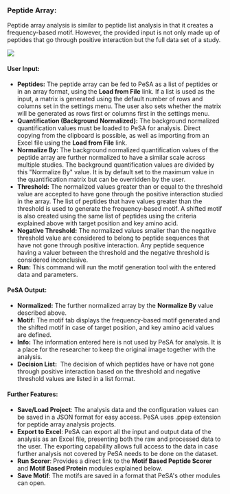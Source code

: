 ### Peptide Array:
Peptide array analysis is similar to peptide list analysis in that it creates a frequency-based motif. However, the provided input is not only made up of peptides that go through positive interaction but the full data set of a study.

![](PeptideArray.png)

#### User Input:
- **Peptides:** The peptide array can be fed to PeSA as a list of peptides or in an array format, using the **Load from File** link. If a list is used as the input, a matrix is generated using the default number of rows and columns set in the settings menu. The user also sets whether the matrix will be generated as rows first or columns first in the settings menu.
- **Quantification (Background Normalized):** The background normalized quantification values must be loaded to PeSA for analysis. Direct copying from the clipboard is possible, as well as importing from an Excel file using the **Load from File** link.
- **Normalize By:** The background normalized quantification values of the peptide array are further normalized to have a similar scale across multiple studies. The background quantification values are divided by this "Normalize By" value. It is by default set to the maximum value in the quantification matrix but can be overridden by the user.
- **Threshold:** The normalized values greater than or equal to the threshold value are accepted to have gone through the positive interaction studied in the array. The list of peptides that have values greater than the threshold is used to generate the frequency-based motif. A shifted motif is also created using the same list of peptides using the criteria explained above with target position and key amino acid.
- **Negative Threshold:** The normalized values smaller than the negative threshold value are considered to belong to peptide sequences that have not gone through positive interaction. Any peptide sequence having a valuer between the threshold and the negative threshold is considered inconclusive.
-  **Run:** This command will run the motif generation tool with the entered data and parameters.

#### PeSA Output:
- **Normalized:** The further normalized array by the **Normalize By** value described above.
- **Motif:** The motif tab displays the frequency-based motif generated and the shifted motif in case of target position, and key amino acid values are defined.
- **Info:** The information entered here is not used by PeSA for analysis. It is a place for the researcher to keep the original image together with the analysis.
- **Decision List:**  The decision of which peptides have or have not gone through positive interaction based on the threshold and negative threshold values are listed in a list format.

#### Further Features:
- **Save/Load Project**: The analysis data and the configuration values can be saved in a JSON format for easy access. PeSA uses .ppep extension for peptide array analysis projects.
- **Export to Excel**: PeSA can export all the input and output data of the analysis as an Excel file, presenting both the raw and processed data to the user. The exporting capability allows full access to the data in case further analysis not covered by PeSA needs to be done on the dataset.
- **Run Scorer**: Provides a direct link to the **Motif Based Peptide Scorer** and **Motif Based Protein** modules explained below.
- **Save Motif**: The motifs are saved in a format that PeSA's other modules can open.